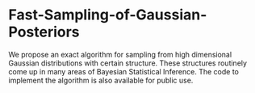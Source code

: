 # Fast-Sampling-of-Gaussian-Posteriors
We propose an exact algorithm for sampling from high dimensional Gaussian distributions with certain structure. These structures routinely come up in many areas of Bayesian Statistical Inference. The code to implement the algorithm is also available for public use. 
